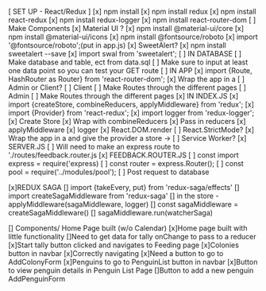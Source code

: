 [ SET UP - React/Redux ]
    [x] npm install
    [x] npm install redux 
    [x] npm install react-redux
    [x] npm install redux-logger
    [x] npm install react-router-dom
    [ ] Make Components
    [x] Material UI ?
        [x] npm install @material-ui/core
        [x] npm install @material-ui/icons
        [x] npm install @fontsource/roboto
            [x] import '@fontsource/roboto';(put in app.js)
    [x] SweetAlert?
        [x] npm install sweetalert --save
        [x] import swal from 'sweetalert';
    [ ] IN DATABASE
        [ ] Make database and table, ect from data.sql
        [ ] Make sure to input at least one data point so you can test your GET route
    [ ] IN APP
        [x] import {Route, HashRouter as Router} from 'react-router-dom';
        [x] Wrap the app in a <Router>
        [ ] Admin or Client?
            [ ] Client
                [ ] Make Routes through the different pages
            [ ] Admin
                [ ] Make Routes through the different pages
    [x] IN INDEX.JS 
        [x] import {createStore, combineReducers, applyMiddleware} from 'redux';
        [x] import {Provider} from 'react-redux';
        [x] import logger from 'redux-logger';
        [x] Create Store
            [x] Wrap with combineReducers
                [x] Pass in reducers
            [x] applyMiddleware
                [x] logger
        [x] React.DOM.render
            [  ] React.StrictMode?
            [x] Wrap the app in a <Provider> and give the provider a store -> <Provider store={store}>
            [  ] Service Worker?
    [x] SERVER.JS
        [  ] Will need to make an express route to './routes/feedback.router.js
    [x] FEEDBACK.ROUTER.JS
        [  ] const import express = require('express)
        [  ] const router = express.Router();
        [  ] const pool = require('../modules/pool');
        [  ] Post request to database
 
[x]REDUX SAGA
   [] import {takeEvery, put} from 'redux-saga/effects'
   [] import createSagaMiddleware from 'redux-saga'
      [] in the store - applyMiddleware(sagaMiddleware, logger)
   [] const sagaMiddleware = createSagaMiddleware()
   [] sagaMiddleware.run(watcherSaga)


  [] Components/ Home Page built (w/o Calendar)
    [x]Home page  built with little functionality
        []Need to get data for tally onChange to pass to a reducer
    [x]Start tally button clicked and navigates to Feeding page
    [x]Colonies button in navbar
        [x]Correctly navigating
        [x]Need a button to go to AddColonyForm
    [x]Penguins to go to PenguinList button in navbar
        [x]Button to view penguin details in Penguin List Page
        []Button to add a new penguin AddPenguinForm
